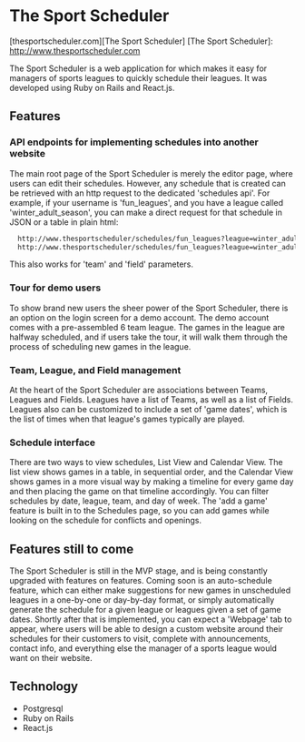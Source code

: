 # The Sport Scheduler

[thesportscheduler.com][The Sport Scheduler]
[The Sport Scheduler]: http://www.thesportscheduler.com

The Sport Scheduler is a web application for which makes it easy for managers of sports leagues to quickly schedule their leagues. It was developed using Ruby on Rails and React.js.

## Features

### API endpoints for implementing schedules into another website

The main root page of the Sport Scheduler is merely the editor page, where users can edit their schedules. However, any schedule that is created can be retrieved with an http request to the dedicated 'schedules api'. For example, if your username is 'fun_leagues', and you have a league called 'winter_adult_season', you can make a direct request for that schedule in JSON or a table in plain html:

```sh
  http://www.thesportscheduler/schedules/fun_leagues?league=winter_adult_season
  http://www.thesportscheduler/schedules/fun_leagues?league=winter_adult_season&format=json
```

This also works for 'team' and 'field' parameters.

### Tour for demo users

To show brand new users the sheer power of the Sport Scheduler, there is an option on the login screen for a demo account. The demo account comes with a pre-assembled 6 team league. The games in the league are halfway scheduled, and if users take the tour, it will walk them through the process of scheduling new games in the league.

### Team, League, and Field management

At the heart of the Sport Scheduler are associations between Teams, Leagues and Fields. Leagues have a list of Teams, as well as a list of Fields. Leagues also can be customized to include a set of 'game dates', which is the list of times when that league's games typically are played.

### Schedule interface

There are two ways to view schedules, List View and Calendar View. The list view shows games in a table, in sequential order, and the Calendar View shows games in a more visual way by making a timeline for every game day and then placing the game on that timeline accordingly. You can filter schedules by date, league, team, and day of week. The 'add a game' feature is built in to the Schedules page, so you can add games while looking on the schedule for conflicts and openings.

## Features still to come

The Sport Scheduler is still in the MVP stage, and is being constantly upgraded with features on features. Coming soon is an auto-schedule feature, which can either make suggestions for new games in unscheduled leagues in a one-by-one or day-by-day format, or simply automatically generate the schedule for a given league or leagues given a set of game dates. Shortly after that is implemented, you can expect a 'Webpage' tab to appear, where users will be able to design a custom website around their schedules for their customers to visit, complete with announcements, contact info, and everything else the manager of a sports league would want on their website. 

## Technology

- Postgresql
- Ruby on Rails
- React.js
